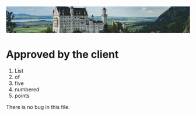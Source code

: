 ![banner](./img/castle.jpg)

 # Approved by the client

1. List
2. of
3. five
4. numbered
5. points

There is no bug in this file.
